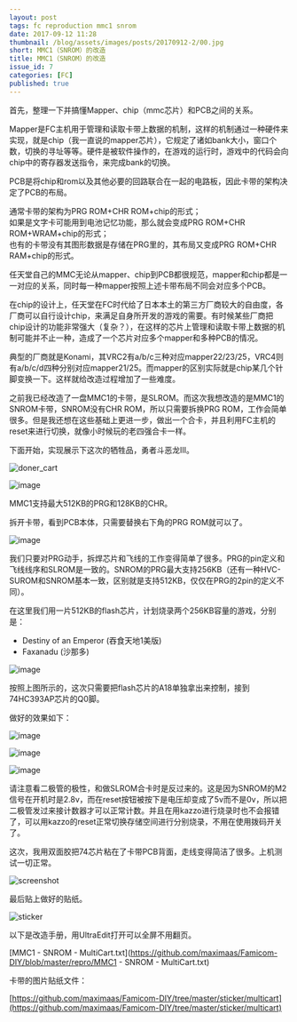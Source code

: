 ```yaml
---
layout: post
tags: fc reproduction mmc1 snrom
date: 2017-09-12 11:28
thumbnail: /blog/assets/images/posts/20170912-2/00.jpg
short: MMC1（SNROM）的改造
title: MMC1（SNROM）的改造
issue_id: 7
categories: [FC]
published: true
---
```


首先，整理一下并搞懂Mapper、chip（mmc芯片）和PCB之间的关系。

Mapper是FC主机用于管理和读取卡带上数据的机制，这样的机制通过一种硬件来实现，就是chip（我一直说的mapper芯片），它规定了诸如bank大小，窗口个数，切换的寻址等等。硬件是被软件操作的，在游戏的运行时，游戏中的代码会向chip中的寄存器发送指令，来完成bank的切换。

<!--more-->

PCB是将chip和rom以及其他必要的回路联合在一起的电路板，因此卡带的架构决定了PCB的布局。

通常卡带的架构为PRG ROM+CHR ROM+chip的形式；<br/>
如果是文字卡可能用到电池记忆功能，那么就会变成PRG ROM+CHR ROM+WRAM+chip的形式；<br/>
也有的卡带没有其图形数据是存储在PRG里的，其布局又变成PRG ROM+CHR RAM+chip的形式。

任天堂自己的MMC无论从mapper、chip到PCB都很规范，mapper和chip都是一一对应的关系，同时每一种mapper按照上述卡带布局不同会对应多个PCB。

在chip的设计上，任天堂在FC时代给了日本本土的第三方厂商较大的自由度，各厂商可以自行设计chip，来满足自身所开发的游戏的需要。有时候某些厂商把chip设计的功能非常强大（复杂？），在这样的芯片上管理和读取卡带上数据的机制可能并不止一种，造成了一个芯片对应多个mapper和多种PCB的情况。

典型的厂商就是Konami，其VRC2有a/b/c三种对应mapper22/23/25，VRC4则有a/b/c/d四种分别对应mapper21/25。而mapper的区别实际就是chip某几个针脚变换一下。这样就给改造过程增加了一些难度。

之前我已经改造了一盘MMC1的卡带，是SLROM。而这次我想改造的是MMC1的SNROM卡带，SNROM没有CHR ROM，所以只需要拆换PRG ROM，工作会简单很多。但是我还想在这些基础上更进一步，做出一个合卡，并且利用FC主机的reset来进行切换，就像小时候玩的老四强合卡一样。

下面开始，实现展示下这次的牺牲品，勇者斗恶龙III。

![doner_cart](/blog/assets/images/posts/20170912-2/01.jpg)

![image](/blog/assets/images/posts/20170912-2/02.jpg)

MMC1支持最大512KB的PRG和128KB的CHR。

拆开卡带，看到PCB本体，只需要替换右下角的PRG ROM就可以了。

![image](/blog/assets/images/posts/20170912-2/03.jpg)

我们只要对PRG动手，拆焊芯片和飞线的工作变得简单了很多。PRG的pin定义和飞线线序和SLROM是一致的。SNROM的PRG最大支持256KB（还有一种HVC-SUROM和SNROM基本一致，区别就是支持512KB，仅仅在PRG的2pin的定义不同）。

在这里我们用一片512KB的flash芯片，计划烧录两个256KB容量的游戏，分别是：

*   Destiny of an Emperor (吞食天地1美版)
*   Faxanadu (沙那多) 

![image](/blog/assets/images/posts/20170912-2/04.png)

按照上图所示的，这次只需要把flash芯片的A18单独拿出来控制，接到74HC393AP芯片的Q0脚。

做好的效果如下：

![image](/blog/assets/images/posts/20170912-2/05.jpg)

![image](/blog/assets/images/posts/20170912-2/06.jpg)

![image](/blog/assets/images/posts/20170912-2/07.jpg)

请注意看二极管的极性，和做SLROM合卡时是反过来的。这是因为SNROM的M2信号在开机时是2.8v，而在reset按钮被按下是电压却变成了5v而不是0v，所以把二极管发过来接计数器才可以正常计数。并且在用kazzo进行烧录时也不会报错了，可以用kazzo的reset正常切换存储空间进行分别烧录，不用在使用拨码开关了。

这次，我用双面胶把74芯片粘在了卡带PCB背面，走线变得简洁了很多。上机测试一切正常。

![screenshot](/blog/assets/images/posts/20170912-2/08.jpg)

最后贴上做好的贴纸。

![sticker](/blog/assets/images/posts/20170912-2/09.jpg)

以下是改造手册，用UltraEdit打开可以全屏不用翻页。

[MMC1 - SNROM - MultiCart.txt](https://github.com/maximaas/Famicom-DIY/blob/master/repro/MMC1 - SNROM - MultiCart.txt)

卡带的图片贴纸文件：

[https://github.com/maximaas/Famicom-DIY/tree/master/sticker/multicart](https://github.com/maximaas/Famicom-DIY/tree/master/sticker/multicart)

